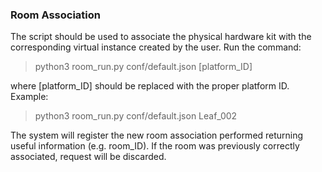 ### Room Association

The script should be used to associate the physical hardware kit with the corresponding virtual instance created by the user.
Run the command:

> python3 room_run.py conf/default.json [platform_ID]

where [platform_ID] should be replaced with the proper platform ID. Example:

> python3 room_run.py conf/default.json Leaf_002

The system will register the new room association performed returning useful information (e.g. room_ID). If the room was previously correctly associated, request will be discarded.
